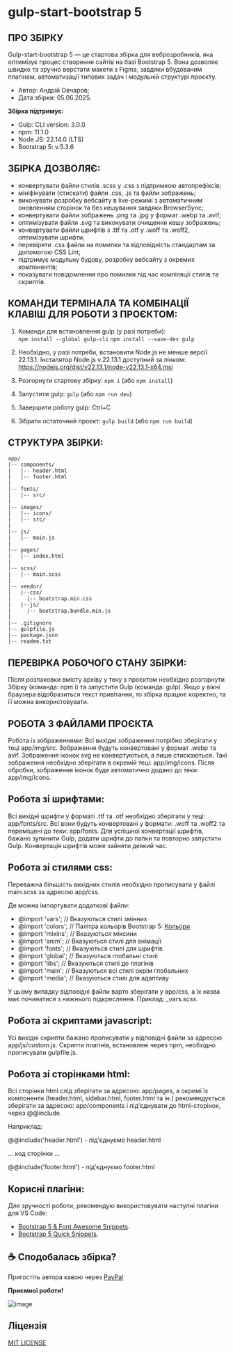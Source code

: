 # gulp-start-bootstrap 5
											  
ПРО ЗБІРКУ
--------------------------------------------------
Gulp-start-bootstrap 5 — це стартова збірка для веброзробників, яка оптимізує процес створення сайтів на базі Bootstrap 5. Вона дозволяє швидко та зручно верстати макети з Figma, завдяки вбудованим плагінам, автоматизації типових задач і модульній структурі проєкту.

- Автор: Андрій Овчаров;
- Дата збірки: 05.06.2025.

**Збірка підтримує:** 
- Gulp: CLI version: 3.0.0
- npm: 11.1.0
- Node JS: 22.14.0 (LTS)
- Bootstrap 5: v.5.3.6

ЗБІРКА ДОЗВОЛЯЄ:
-------------------------------------------------
- конвертувати файли стилів .scss у .css з підтримкою автопрефіксів;
- мініфікувати (стискати) файли .css, .js та файли зображень;
- виконувати розробку вебсайту в live-режимі з автоматичним оновленням сторінок та без кешування завдяки BrowserSync;
- конвертувати файли зображень .png та .jpg у формат .webp та .avif;
- оптимізувати файли .svg та виконувати очищення кешу зображень;
- конвертувати файли шрифтів з .ttf та .otf у .woff та .woff2, оптимізувати шрифти;
- перевіряти .css файли на помилки та відповідність стандартам за допомогою CSS Lint;
- підтримує модульну будову, розробку вебсайту з окремих компонентів;
- показувати повідомлення про помилки під час компіляції стилів та скриптів.


КОМАНДИ ТЕРМІНАЛА ТА КОМБІНАЦІЇ КЛАВІШ ДЛЯ РОБОТИ З ПРОЄКТОМ:
----------------------------------------------------
1. Команди для встановлення gulp (у разі потреби):  
```npm install --global gulp-cli```
```npm install --save-dev gulp```

2. Необхідно, у разі потреби, встановити Node.js не менше версії 22.13.1. 
Інсталятор Node.js v.22.13.1 доступний за лінком: https://nodejs.org/dist/v22.13.1/node-v22.13.1-x64.msi
3. Розгорнути стартову збірку: ```npm i``` (або ```npm install```)
4. Запустити gulp: ```gulp``` (або ```npm run dev```)
5. Завершити роботу gulp: Ctrl+C
6. Зібрати остаточний проєкт: ```gulp build``` (або ```npm run build```)

СТРУКТУРА ЗБІРКИ:
----------------------------------------------------
```
app/
|-- components/
|   |-- header.html
|   |-- footer.html
|
|-- fonts/
|   |-- src/
|   
|-- images/
|   |-- icons/
|   |-- src/
|
|-- js/ 
|   |-- main.js 
|   
|-- pages/
|   |-- index.html
|
|-- scss/
|   |-- main.scss
|
|-- vendor/
|   |--css/   
|     |-- bootstrap.min.css  
|   |--js/   
|     |-- bootstrap.bundle.min.js  
|      
|-- .gitignore
|-- gulpfile.js 
|-- package.json
|-- readme.txt
```


ПЕРЕВІРКА РОБОЧОГО СТАНУ ЗБІРКИ:
----------------------------------------------------
Після розпаковки вмісту архіву у теку з проєктом необхідно розгорнути Збірку (команда: npm i) та запустити Gulp (команда: gulp).
Якщо у вікні браузера відобразиться текст привітання, то збірка працює коректно, та її можна використовувати.


РОБОТА З ФАЙЛАМИ ПРОЄКТА
---------------------------------------------------

Робота із зображеннями:
Всі вихідні зображення потрібно зберігати у теці app/img/src. Зображення будуть конвертовані у формат .webp та avif.
Зображення іконок svg не конвертуються, а лише стискаються. Такі зображення необхідно зберігати в окремій теці: app/img/icons. 
Після обробки, зображення іконок буде автоматично додано до теки: app/img/icons.


Робота зі шрифтами:
---------------------------------------------------
Всі вихідні шрифти у форматі .ttf та .otf необхідно зберігати у теці: app/fonts/src. Всі вони будуть конвертовані у формати: .woff та .woff2 та переміщені до теки: app/fonts. 
Для успішної конвертації шрифтів, бажано зупинити Gulp, додати шрифти до папки та повторно запустити Gulp. Конвертація шрифтів може зайняти деякий час.


Робота зі стилями css:
---------------------------------------------------
Переважна більшість вихідних стилів необхідно прописувати у файлі main.scss за адресою app/css.

Де можна імпортувати додаткові файли:

- @import  'vars';  // Вказуються стилі змінних
- @import  'colors';  // Палітра кольорів Bootstrap 5: [Кольори](https://getbootstrap.com/docs/5.3/customize/color/)
- @import  'mixins'; // Вказуються міксини
- @import  'anim'; // Вказуються стилі для анімації
- @import  'fonts'; // Вказуються стилі для шрифтів
- @import  'global';  // Вказуються глобальні стилі
- @import  'libs';  // Вказуються стилі до плагінів
- @import  'main'; // Вказуються всі стилі окрім глобальних
- @import  'media';   // Вказуються стилі для адаптиву

У цьому випадку відповідні файли варто зберігати у app/css, а їх назва має починатися з нижнього підкреслення. Приклад: _vars.scss.


Робота зі скриптами javascript:
----------------------------------------------------
Усі вихідні скрипти бажано прописувати у відповідні файли за адресою app/js/custom.js. Скрипти плагінів, встановлені через npm, необхідно прописувати gulpfile.js.


Робота зі сторінками html:
----------------------------------------------------
Всі сторінки html слід зберігати за адресою: app/pages, а окремі їх компоненти (header.html, sidebar.html, footer.html та ін.) рекомендується зберігати за адресою: app/components і під'єднувати до html-сторінок, через @@include.

Наприклад: 

@@include('header.html') - під'єднуємо header.html

... код сторінки ...

@@include('footer.html') - під'єднуємо footer.html

Корисні плагіни:
----------------------------------------------------
Для зручності роботи, рекомендую використовувати наступні плагіни для VS Code:
- <a href="https://marketplace.visualstudio.com/items?itemName=HansUXdev.bootstrap5-snippets">Bootstrap 5 & Font Awesome Snippets</a>.
- <a href="https://marketplace.visualstudio.com/items?itemName=AnbuselvanRocky.bootstrap5-vscode">Bootstrap 5 Quick Snippets</a>.


## ☕ Сподобалась збірка? 
Пригостіть автора кавою через [PayPal](https://www.paypal.com/donate/?business=datoshcode@gmail.com)


**Приємної роботи!**

<img src="img.jpg" alt="image">


 ## Ліцензія

<a href="LICENSE">MIT LICENSE</a>
